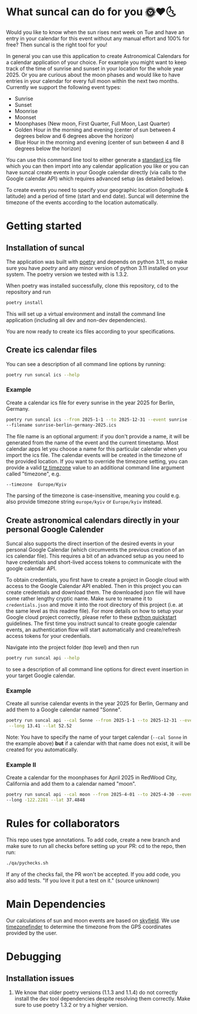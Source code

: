 # What suncal can do for you 🌞❤️🌜
Would you like to know when the sun rises next week on Tue and have an entry in your calendar for this event without any 
manual effort and 100% for free? Then suncal is the right tool for you!

In general you can use this application to create Astronomical Calendars for a calendar application of your 
choice. For example you might want to keep track of the time of sunrise and sunset in your location for the whole 
year 2025. Or you are curious about the moon phases and would like to have entries in your calendar for every full
moon within the next two months. Currently we support the following event types:

- Sunrise
- Sunset
- Moonrise
- Moonset
- Moonphases (New moon, First Quarter, Full Moon, Last Quarter)
- Golden Hour in the morning and evening (center of sun between 4 degrees below and 6 degrees above the horizon)
- Blue Hour in the morning and evening (center of sun between 4 and 8 degrees below the horizon)

You can use this command line tool to either generate a 
[standard ics](https://datatracker.ietf.org/doc/html/rfc5545) file which you can then import into any calendar
application you like or you can have suncal create events in your Google calendar directly (via calls to the Google
calendar API) which requires advanced setup (as detailed below).

To create events you need to specify your geographic location (longitude & latitude) and a period of time (start and
end date). Suncal will determine the timezone of the events according to the location automatically. 
# Getting started
## Installation of suncal

The application was built with [poetry](https://python-poetry.org/) and depends on python 3.11, so make sure you have 
*poetry* and any minor version of python 3.11 installed on your system. The poetry version we tested with is 1.3.2. 

When poetry was installed successfully, clone this repository, cd to the repository and run

```bash
poetry install
```
This will set up a virtual environment and install the command line application (including all dev and non-dev dependencies).

You are now ready to create ics files according to your specifications.

## Create ics calendar files

You can see a description of all command line options by running:

```bash
poetry run suncal ics --help
```

### Example

Create a calendar ics file for every sunrise in the year 2025 for Berlin, Germany.

```bash
poetry run suncal ics --from 2025-1-1 --to 2025-12-31 --event sunrise --long 13.41 --lat 52.52 \ 
--filename sunrise-berlin-germany-2025.ics
```

The file name is an optional argument: if you don't provide a name, it will be generated from the name of the event and
the current timestamp. Most calendar apps let you choose a name for this particular calendar when you import the ics file. The calendar events will be created in the timezone of the provided location. If you want to override the 
timezone setting, you can provide a valid [tz timezone](https://en.wikipedia.org/wiki/List_of_tz_database_time_zones) value to an additional command line argument called "timezone", e.g.

```bash
--timezone  Europe/Kyiv
```
The parsing of the timezone is case-insensitive, meaning you could e.g. also provide timezone string `europe/kyiv` or `Europe/kyiv` instead.

## Create astronomical calendars directly in your personal Google Calender 

Suncal also supports the direct insertion of the desired events in your personal Google Calendar (which circumvents
the previous creation of an ics calendar file). This requires a bit of an advanced setup as you need to have credentials and short-lived access tokens to communicate with the google calendar API. 

To obtain credentials, you first have to create a project in Google cloud with access to the Google Calendar API
enabled. Then in this project you can create credentials and download them. The downloaded json file will have some
rather lengthy cryptic name. Make sure to rename it to `credentials.json` and move it into the root directory
of this project (i.e. at the same level as this readme file). For more details on how to setup your Google cloud project correctly, please refer to these [python quickstart](https://developers.google.com/calendar/quickstart/python) guidelines. The first time you instruct suncal to create google calendar events, an authentication flow will start 
automatically and create/refresh access tokens for your credentials.

Navigate into the project folder (top level) and then run

```bash
poetry run suncal api --help
```

to see a description of all command line options for direct event insertion in your target Google calendar.

### Example

Create all sunrise calendar events in the year 2025 for Berlin, Germany and add them to a Google calendar named "Sonne".

```bash
poetry run suncal api --cal Sonne --from 2025-1-1 --to 2025-12-31 --event sunrise \
 --long 13.41 --lat 52.52
```

Note: You have to specify the name of your target calendar (`--cal Sonne` in the example above) **but** if a calendar 
with that name does not exist, it will be created for you automatically.

### Example II

Create a calendar for the moonphases for April 2025 in RedWood City, California and add them to a calendar named "moon".

```bash
poetry run suncal api --cal moon --from 2025-4-01 --to 2025-4-30 --event moonphase \ 
--long -122.2281 --lat 37.4848
```

# Rules for collaborators

This repo uses type annotations. To add code, create a new branch and make sure to run all checks before setting up your PR: cd to the repo, then run:

```bash
./qa/pychecks.sh
```

If any of the checks fail, the PR won't be accepted. If you add code, you also add tests.
"If you love it put a test on it." (source unknown)

# Main Dependencies

Our calculations of sun and moon events are based on [skyfield](https://rhodesmill.org/skyfield/).
We use [timezonefinder](https://github.com/jannikmi/timezonefinder) to determine the timezone from the GPS coordinates
provided by the user.

# Debugging
## Installation issues
1. We know that older poetry versions (1.1.3 and 1.1.4) do not correctly install the dev tool dependencies despite resolving them correctly. Make sure to use poetry 1.3.2 or try a higher version.
